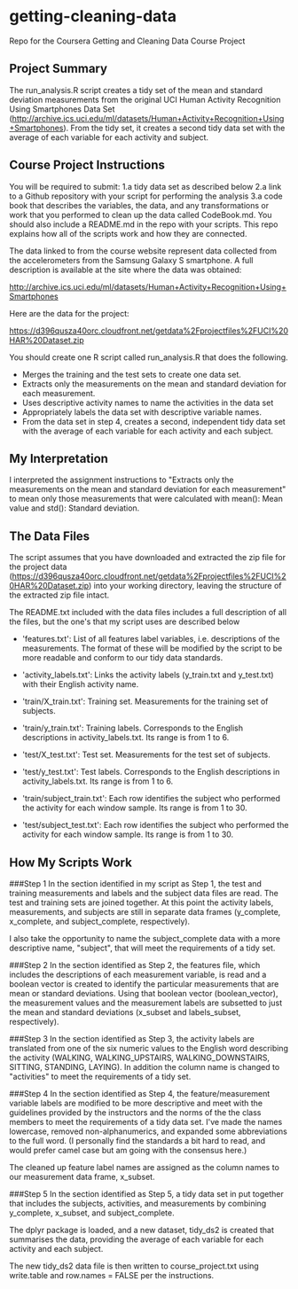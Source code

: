 # getting-cleaning-data
Repo for the Coursera Getting and Cleaning Data Course Project 

## Project Summary
The run_analysis.R script creates a tidy set of the mean and standard deviation measurements from the original UCI Human Activity Recognition Using Smartphones Data Set (http://archive.ics.uci.edu/ml/datasets/Human+Activity+Recognition+Using+Smartphones). From the tidy set, it creates a second tidy data set with the average of each variable for each activity and subject. 

## Course Project Instructions
You will be required to submit:
1.a tidy data set as described below
2.a link to a Github repository with your script for performing the analysis
3.a code book that describes the variables, the data, and any transformations or work that you performed to clean up the data called CodeBook.md. You should also include a README.md in the repo with your scripts. This repo explains how all of the scripts work and how they are connected.  

The data linked to from the course website represent data collected from the accelerometers from the Samsung Galaxy S smartphone. A full description is available at the site where the data was obtained: 

http://archive.ics.uci.edu/ml/datasets/Human+Activity+Recognition+Using+Smartphones 

Here are the data for the project: 

https://d396qusza40orc.cloudfront.net/getdata%2Fprojectfiles%2FUCI%20HAR%20Dataset.zip 

You should create one R script called run_analysis.R that does the following. 
* Merges the training and the test sets to create one data set.
* Extracts only the measurements on the mean and standard deviation for each measurement. 
* Uses descriptive activity names to name the activities in the data set
* Appropriately labels the data set with descriptive variable names. 
* From the data set in step 4, creates a second, independent tidy data set with the average of each variable for each activity and each subject.


## My Interpretation

I interpreted the assignment instructions to "Extracts only the measurements on the mean and standard deviation for each measurement" to mean only those measurements that were calculated with mean(): Mean value and std(): Standard deviation.


## The Data Files
The script assumes that you have downloaded and extracted the zip file for the project data (https://d396qusza40orc.cloudfront.net/getdata%2Fprojectfiles%2FUCI%20HAR%20Dataset.zip) into your working directory, leaving the structure of the extracted zip file intact.

The README.txt included with the data files includes a full description of all the files, but the one's that my script uses are described below

- 'features.txt': List of all features label variables, i.e. descriptions of the measurements. The format of these will be modified by the script to be more readable and conform to our tidy data standards.

- 'activity_labels.txt': Links the activity labels (y_train.txt and y_test.txt) with their English activity name.

- 'train/X_train.txt': Training set. Measurements for the training set of subjects.

- 'train/y_train.txt': Training labels. Corresponds to the English descriptions in activity_labels.txt. Its range is from 1 to 6.

- 'test/X_test.txt': Test set. Measurements for the test set of subjects.

- 'test/y_test.txt': Test labels. Corresponds to the English descriptions in activity_labels.txt. Its range is from 1 to 6.

- 'train/subject_train.txt': Each row identifies the subject who performed the activity for each window sample. Its range is from 1 to 30. 

- 'test/subject_test.txt': Each row identifies the subject who performed the activity for each window sample. Its range is from 1 to 30. 

## How My Scripts Work

###Step 1
In the section identified in my script as Step 1, the test and training measurements and labels and the subject data files are read. The test and training sets are joined together. At this point the activity labels, measurements, and subjects are still in separate data frames (y_complete, x_complete, and subject_complete, respectively). 

I also take the opportunity to name the subject_complete data with a more descriptive name, "subject", that will meet the requirements of a tidy set.

###Step 2
In the section identified as Step 2, the features file, which includes the descriptions of each measurement variable, is read and a boolean vector is created to identify the particular measurements that are mean or standard deviations. Using that boolean vector (boolean_vector), the measurement values and the measurement labels are subsetted to just the mean and standard deviations (x_subset and labels_subset, respectively).

###Step 3
In the section identified as Step 3, the activity labels are translated from one of the six numeric values to the English word describing the activity (WALKING, WALKING_UPSTAIRS, WALKING_DOWNSTAIRS, SITTING, STANDING, LAYING). In addition the column name is changed to "activities" to meet the requirements of a tidy set.

###Step 4
In the section identified as Step 4, the feature/measurement variable labels are modified to be more descriptive and meet with the guidelines provided by the instructors and the norms of the the class members to meet the requirements of a tidy data set. I've made the names lowercase, removed non-alphanumerics, and expanded some abbreviations to the full word. (I personally find the standards a bit hard to read, and would prefer camel case but am going with the consensus here.)

The cleaned up feature label names are assigned as the column names to our measurement data frame, x_subset.

###Step 5
In the section identified as Step 5, a tidy data set in put together that includes the subjects, activities, and measurements by combining y_complete, x_subset, and subject_complete.  

The dplyr package is loaded, and a new dataset, tidy_ds2 is created that summarises the data, providing the average of each variable for each activity and each subject.

The new tidy_ds2 data file is then written to course_project.txt using write.table and row.names = FALSE per the instructions. 
